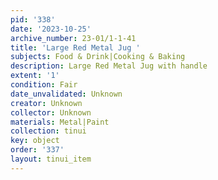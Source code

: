 ```yaml
---
pid: '338'
date: '2023-10-25'
archive_number: 23-01/1-1-41
title: 'Large Red Metal Jug '
subjects: Food & Drink|Cooking & Baking
description: Large Red Metal Jug with handle
extent: '1'
condition: Fair
date_unvalidated: Unknown
creator: Unknown
collector: Unknown
materials: Metal|Paint
collection: tinui
key: object
order: '337'
layout: tinui_item
---
```

